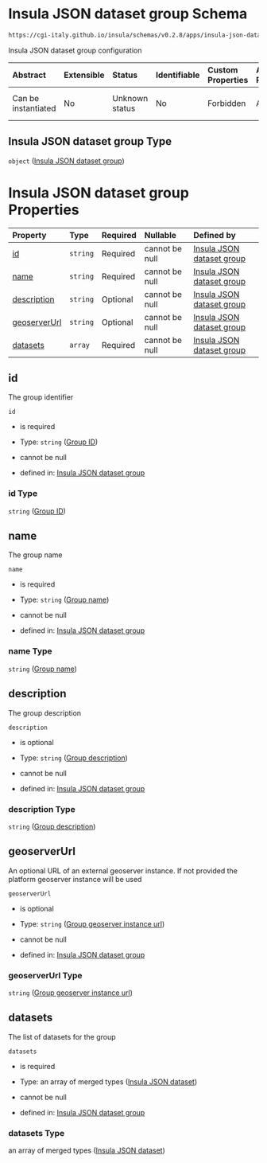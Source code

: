 # Insula JSON dataset group Schema

```txt
https://cgi-italy.github.io/insula/schemas/v0.2.8/apps/insula-json-datasets-group.schema.json
```

Insula JSON dataset group configuration

| Abstract            | Extensible | Status         | Identifiable | Custom Properties | Additional Properties | Access Restrictions | Defined In                                                                                                           |
| :------------------ | :--------- | :------------- | :----------- | :---------------- | :-------------------- | :------------------ | :------------------------------------------------------------------------------------------------------------------- |
| Can be instantiated | No         | Unknown status | No           | Forbidden         | Allowed               | none                | [insula-json-datasets-group.schema.json](schemas/apps/insula-json-datasets-group.schema.json) |

## Insula JSON dataset group Type

`object` ([Insula JSON dataset group](insula-json-datasets-group.md))

# Insula JSON dataset group Properties

| Property                      | Type     | Required | Nullable       | Defined by                                                                                                                                                                                                                  |
| :---------------------------- | :------- | :------- | :------------- | :-------------------------------------------------------------------------------------------------------------------------------------------------------------------------------------------------------------------------- |
| [id](#id)                     | `string` | Required | cannot be null | [Insula JSON dataset group](insula-json-datasets-group-properties-group-id.md)                               |
| [name](#name)                 | `string` | Required | cannot be null | [Insula JSON dataset group](insula-json-datasets-group-properties-group-name.md)                           |
| [description](#description)   | `string` | Optional | cannot be null | [Insula JSON dataset group](insula-json-datasets-group-properties-group-description.md)             |
| [geoserverUrl](#geoserverurl) | `string` | Optional | cannot be null | [Insula JSON dataset group](insula-json-datasets-group-properties-group-geoserver-instance-url.md) |
| [datasets](#datasets)         | `array`  | Required | cannot be null | [Insula JSON dataset group](insula-json-datasets-group-properties-datasets-list.md)                    |

## id

The group identifier

`id`

* is required

* Type: `string` ([Group ID](insula-json-datasets-group-properties-group-id.md))

* cannot be null

* defined in: [Insula JSON dataset group](insula-json-datasets-group-properties-group-id.md)

### id Type

`string` ([Group ID](insula-json-datasets-group-properties-group-id.md))

## name

The group name

`name`

* is required

* Type: `string` ([Group name](insula-json-datasets-group-properties-group-name.md))

* cannot be null

* defined in: [Insula JSON dataset group](insula-json-datasets-group-properties-group-name.md)

### name Type

`string` ([Group name](insula-json-datasets-group-properties-group-name.md))

## description

The group description

`description`

* is optional

* Type: `string` ([Group description](insula-json-datasets-group-properties-group-description.md))

* cannot be null

* defined in: [Insula JSON dataset group](insula-json-datasets-group-properties-group-description.md)

### description Type

`string` ([Group description](insula-json-datasets-group-properties-group-description.md))

## geoserverUrl

An optional URL of an external geoserver instance. If not provided the platform geoserver instance will be used

`geoserverUrl`

* is optional

* Type: `string` ([Group geoserver instance url](insula-json-datasets-group-properties-group-geoserver-instance-url.md))

* cannot be null

* defined in: [Insula JSON dataset group](insula-json-datasets-group-properties-group-geoserver-instance-url.md)

### geoserverUrl Type

`string` ([Group geoserver instance url](insula-json-datasets-group-properties-group-geoserver-instance-url.md))

## datasets

The list of datasets for the group

`datasets`

* is required

* Type: an array of merged types ([Insula JSON dataset](insula-json-dataset.md))

* cannot be null

* defined in: [Insula JSON dataset group](insula-json-datasets-group-properties-datasets-list.md)

### datasets Type

an array of merged types ([Insula JSON dataset](insula-json-dataset.md))
